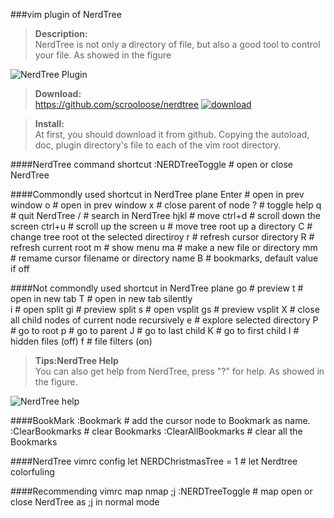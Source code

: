 ###vim plugin of NerdTree

><b>Description:</b><br>
    NerdTree is not only a directory of file, but also a good tool to control your file. As showed in the figure

![NerdTree Plugin](http://images.vimkid.com/1_100/7_1.jpg "NerdTree Plugin")

><b>Download:</b><br>
    https://github.com/scrooloose/nerdtree
[![download](https://github.com/scrooloose/nerdtree "NerdTree")](https://github.com/scrooloose/nerdtree)

><b>Install:</b><br>
    At first, you should download it from github. 
    Copying the autoload, doc, plugin directory's file to each of the vim root directory.

####NerdTree command shortcut
    :NERDTreeToggle<Enter>  # open or close NerdTree
    
####Commondly used shortcut in NerdTree plane
    Enter       # open in prev window
    o           # open in prev window
    x           # close parent of node
    ?           # toggle help 
    q           # quit NerdTree
    /           # search in NerdTree
    hjkl        # move
    ctrl+d      # scroll down the screen
    ctrl+u      # scroll up the screen
    u           # move tree root up a directory
    C           # change tree root ot the selected directiroy 
    r           # refresh cursor directory
    R           # refresh current root
    m           # show menu
    ma          # make a new file or directory
    mm          # remame cursor filename or directory name
    B           # bookmarks, default value if off

####Not commondly used shortcut in NerdTree plane
    go      # preview
    t       # open in new tab
    T       # open in new tab silently  
    i       # open split
    gi      # preview split
    s       # open vsplit
    gs      # preview vsplit
    X       # close all child nodes of current node recursively
    e       # explore selected directory
    P       # go to root
    p       # go to parent
    J       # go to last child
    K       # go to first child
    I       # hidden files (off)
    f       # file filters (on)

><b>Tips:NerdTree Help</b><br>
    You can also get help from NerdTree, press "?" for help. As showed in the figure.

![NerdTree help](http://images.vimkid.com/1_100/7_2.jpg "NerdTree help")

####BookMark
    :Bookmark <name>      # add the cursor node to Bookmark as name. 
    :ClearBookmarks       # clear Bookmarks
    :ClearAllBookmarks    # clear all the Bookmarks

####NerdTree vimrc config
    let NERDChristmasTree = 1    # let Nerdtree colorfuling

####Recommending vimrc map
    nmap ;j :NERDTreeToggle<cr>    # map open or close NerdTree as ;j in normal mode 
    
